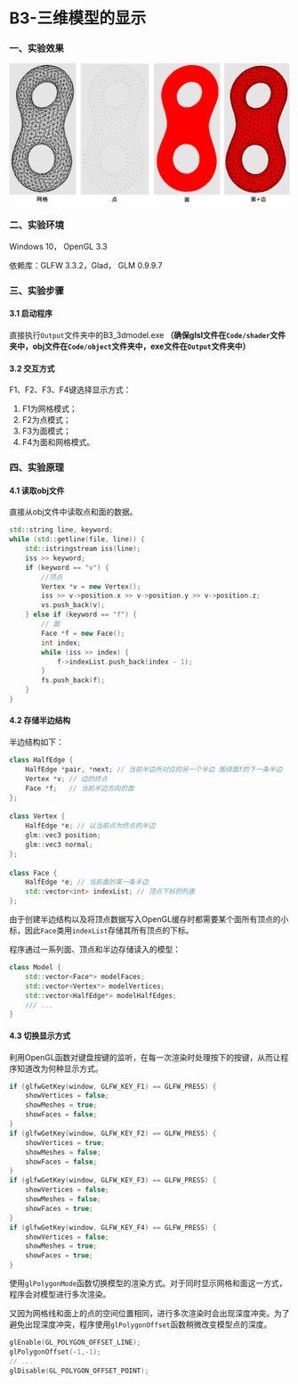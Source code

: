 # B3-三维模型的显示

### 一、实验效果

![result](Report/result.png)



### 二、实验环境

Windows 10， OpenGL 3.3

依赖库：GLFW 3.3.2，Glad， GLM 0.9.9.7



### 三、实验步骤

#### 3.1 启动程序

直接执行``Output``文件夹中的B3_3dmodel.exe
**（确保glsl文件在``Code/shader``文件夹中，obj文件在``Code/object``文件夹中，exe文件在``Output``文件夹中）**

#### 3.2 交互方式

F1、F2、F3、F4键选择显示方式：

1. F1为网格模式；
2. F2为点模式；
3. F3为面模式；
4. F4为面和网格模式。



### 四、实验原理

#### 4.1 读取obj文件

直接从obj文件中读取点和面的数据。

```c++
std::string line, keyword;
while (std::getline(file, line)) {
    std::istringstream iss(line);
    iss >> keyword;
    if (keyword == "v") {
        //顶点
        Vertex *v = new Vertex();
        iss >> v->position.x >> v->position.y >> v->position.z;
        vs.push_back(v);
    } else if (keyword == "f") {
        // 面
        Face *f = new Face();
        int index;
        while (iss >> index) {
            f->indexList.push_back(index - 1);
        }
        fs.push_back(f);
    }
}
```



#### 4.2 存储半边结构

半边结构如下：

```c++
class HalfEdge {
    HalfEdge *pair, *next; // 当前半边所对应的另一个半边 围绕面f的下一条半边
    Vertex *v; // 边的终点
    Face *f;   // 当前半边方向的面
};

class Vertex {
    HalfEdge *e; // 以当前点为终点的半边
    glm::vec3 position;
    glm::vec3 normal;
};

class Face {
    HalfEdge *e; // 当前面的某一条半边
    std::vector<int> indexList; // 顶点下标的列表
};
```

由于创建半边结构以及将顶点数据写入OpenGL缓存时都需要某个面所有顶点的小标，因此``Face``类用``indexList``存储其所有顶点的下标。

程序通过一系列面、顶点和半边存储读入的模型：

```c++
class Model {
    std::vector<Face*> modelFaces;
    std::vector<Vertex*> modelVertices;
    std::vector<HalfEdge*> modelHalfEdges;
    /// ...
}
```



#### 4.3 切换显示方式

利用OpenGL函数对键盘按键的监听，在每一次渲染时处理按下的按键，从而让程序知道改为何种显示方式。

```c++
if (glfwGetKey(window, GLFW_KEY_F1) == GLFW_PRESS) {
    showVertices = false;
    showMeshes = true;
    showFaces = false;
}
if (glfwGetKey(window, GLFW_KEY_F2) == GLFW_PRESS) {
    showVertices = true;
    showMeshes = false;
    showFaces = false;
}
if (glfwGetKey(window, GLFW_KEY_F3) == GLFW_PRESS) {
    showVertices = false;
    showMeshes = false;
    showFaces = true;
}
if (glfwGetKey(window, GLFW_KEY_F4) == GLFW_PRESS) {
    showVertices = false;
    showMeshes = true;
    showFaces = true;
}
```

使用``glPolygonMode``函数切换模型的渲染方式。对于同时显示网格和面这一方式，程序会对模型进行多次渲染。

又因为网格线和面上的点的空间位置相同，进行多次渲染时会出现深度冲突。为了避免出现深度冲突，程序使用``glPolygonOffset``函数稍微改变模型点的深度。

```c++
glEnable(GL_POLYGON_OFFSET_LINE);
glPolygonOffset(-1,-1);
// ...
glDisable(GL_POLYGON_OFFSET_POINT);
```